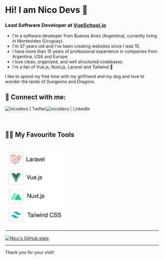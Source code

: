 # Hi! I am Nico Devs 👋

### Lead Software Developer at [VueSchool.io](https://vueschool.io)

- I'm a software developer from Buenos Aires (Argentina), currently living in Montevideo (Uruguay).
- I'm 37 years old and I've been creating websites since I was 15.
- I have more than 15 years of professional experience in companies from Argentina, USA and Europe.
- I love clean, organized, and well structured codebases.
- I'm a fan of Vue.js, Nuxt.js, Laravel and Tailwind 🚀

I like to spend my free time with my girlfriend and my dog and love to wonder the lands of Dungeons and Dragons.

## 🤝 Connect with me:

[<img align="left" alt="nicodevs | Twitter" src="https://img.shields.io/badge/Twitter-1DA1F2?style=for-the-badge&logo=twitter&logoColor=white" />][twitter]
[<img align="left" alt="nicodevs | LinkedIn" src="https://img.shields.io/badge/LinkedIn-0077B5?style=for-the-badge&logo=linkedin&logoColor=white" />][linkedin]

<br />
<br />
<br />

## 👨‍💻 My Favourite Tools

<br />

<img src="https://raw.githubusercontent.com/nicodevs/nicodevs/main/img/tools.svg" alt="Laravel, Vue.js, Nuxt.js, Tailwind CSS" height="250px">

---

<a href="https://github.com/nicodevs/nicodevs">
  <img align="center" src="https://github-readme-stats.vercel.app/api?username=nicodevs&show_icons=true&count_private=true&include_all_commits=true&theme=buefy&hide_border=true" alt="Nico's GitHub stats" />
</a>

---

Thank you for your visit!

[twitter]: https://twitter.com/nicodevs
[linkedin]: https://www.linkedin.com/in/nicodevs/




